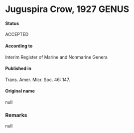 Juguspira Crow, 1927 GENUS
=======

#### Status
ACCEPTED

#### According to
Interim Register of Marine and Nonmarine Genera

#### Published in
Trans. Amer. Micr. Soc. 46: 147.

#### Original name
null

### Remarks
null